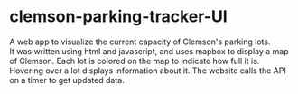 # clemson-parking-tracker-UI
A web app to visualize the current capacity of Clemson's parking lots.  
It was written using html and javascript, and uses mapbox to display a map of Clemson. Each lot is colored on the map to indicate how full it is. Hovering over a lot displays information about it. The website calls the API on a timer to get updated data.

